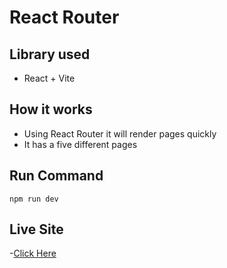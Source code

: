 # React Router

## Library used
- React + Vite

## How it works
- Using React Router it will render pages quickly
- It has a five different pages

## Run Command
`npm run dev`

## Live Site
-[Click Here](https://regal-otter-98ac56.netlify.app/)
